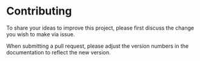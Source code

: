 # Contributing

To share your ideas to improve this project, please first discuss the change you wish to make via issue. 

When submitting a pull request, please adjust the version numbers in the documentation to reflect the new version. 

